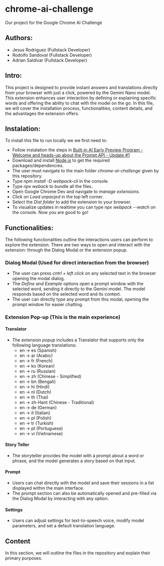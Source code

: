 # chrome-ai-challenge
Our project for the Google Chrome AI Challenge

## Authors:
- Jesus Rodriguez (Fullstack Developer)
- Rodolfo Sandoval (Fullstack Developer)
- Adrian Saldivar (Fullstack Developer)

## Intro:
This project is designed to provide instant answers and translations directly from your browser with just a click, powered by the Gemini Nano model. This extension enhances user interaction by defining or explaining specific words and offering the ability to chat with the model on the go. In this file, we will cover the installation process, functionalities, content details, and the advantages the extension offers.

## Instalation:
To install this file to run locally we we first need to:
- Follow instalation the steps in [Built-in AI Early Preview Program - Welcome and heads-up about the Prompt API - Update #1
](https://docs.google.com/document/d/1VG8HIyz361zGduWgNG7R_R8Xkv0OOJ8b5C9QKeCjU0c/edit?tab=t.0)
- Download and install [Node.js](https://nodejs.org/en) to get the required packages/dependencies. 
- The user must navigate to the main folder *chrome-ai-challenge* given by this repository.
- Type *npm install -D webpack-cli* in the console.
- Type *npx weback* to bundle all the files.
- Open Google Chrome Dev and navigate to *manage extensions*.
- Click on *Load unpacjed* in the top left corner.
- Select the *Dist folder* to add the extension to your browser.
- To visualize updates in realtime you can type *npx webpack --watch* on the console.
Now you are good to go!

## Functionalities:
The following functionalities outline the interactions users can perform to explore the extension. There are two ways to open and interact with the extension: through the Dialog Modal or the extension popup.
### Dialog Modal (Used for direct interaction from the browser)
- The user can press *cntrl + left click* on any selected text in the browser opening the modal dialog.
- The *Define and Example* options open a prompt window with the selected word, sending it directly to the Gemini model. The model responds based on the selected word and its context.
- The user can directly type any prompt from this modal, opening the prompt window for easier chatting.
### Extension Pop-up (This is the main experience)
#### Translator
- The extension popup includes a Translator that supports only the following language translations:
  - en -> es (Spanish)
  - en -> ar (Arabic)
  - en -> fr (French)
  - en -> ko (Korean)
  - en -> ru (Russian)
  - en -> zh (Chinese - Simplified)
  - en -> bn (Bengali)
  - en -> hi (Hindi)
  - en -> nl (Dutch)
  - en -> th (Thai)
  - en -> zh-Hant (Chinese - Traditional)
  - en -> de (German)
  - en -> it (Italian)
  - en -> pl (Polish)
  - en -> tr (Turkish)
  - en -> pt (Portuguese)
  - en -> vi (Vietnamese)
#### Story Teller
- The storyteller provides the model with a prompt about a word or phrase, and the model generates a story based on that input.
#### Prompt
- Users can chat directly with the model and save their sessions in a list displayed within the main interface.
- The prompt section can also be automatically opened and pre-filled via the Dialog Modal by interacting with any option.
#### Settings
- Users can adjust settings for text-to-speech voice, modify model parameters, and set a default translation language.

## Content
In this section, we will outline the files in the repository and explain their primary purposes.

